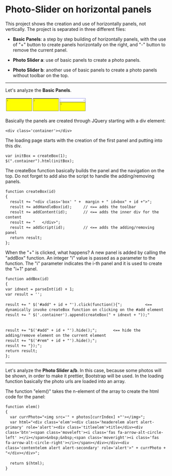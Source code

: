 # Photo-Slider on horizontal panels

This project shows the creation and use of horizontally panels, not vertically. The project is separated in three different files:

* **Basic Panels**: a step by step building of horizontally panels, with the use of "+" button to create panels horizontally on the right, and "-" button to remove the current panel.

* **Photo Slider a**: use of basic panels to create a photo panels. 

* **Photo Slider b**: another use of basic panels to create a photo panels without toolbar on the top. 


---

Let's analyze the **Basic Panels**.

![Basic Panel](https://github.com/skepee/Photo-Slider/blob/master/ScreenshotBasicPanel.jpg)



Basically the panels are created through JQuery starting with a div element:

```
<div class='container'></div>
```

The loading page starts with the creation of the first panel and putting into this div. 

```
var initBox = createBox(1);
$(".container").html(initBox);

```

The createBox function basically builds the panel and the navigation on the top. Do not forget to add also the script to handle the adding/removing panels. 

```
function createBox(id)
{
  result += "<div class='box' " +  margin + " id=box" + id +">";
  result += addHandleBox(id);     // <== adds the toolbar
  result += addContent(id);       // <== adds the inner div for the content
  result += "	</div>";
  result += addScript(id);        // <== adds the adding/removing panel
  return result;
};
```

When the "+" is clicked, what happens? A new panel is added by calling the "addBox" function. An integer "i" value is passed as a parameter to the function. The "i" parameter indicates the i-th panel and it is used to create the "i+1" panel.


```
function addBox(id)
{
var idnext = parseInt(id) + 1;
var result = '';

result += "	$('#add" + id + "').click(function(){";          <== dynamically invoke createBox function on clicking on the #add element
result += "	$('.container').append(createBox(" + idnext + "));"


result += "$('#add" + id + "').hide();";       <== hide the adding/remove element on the current element
result += "$('#rem" + id + "').hide();";
result += "});";
return result;
};

```


---

Let's analyze the **Photo Slider a/b**.
In this case, because some photos will be shown, in order to make it prettier, Bootstrap will be used.
In the loading function basically the photo urls are loaded into an array.

The function "elem()" takes the n-element of the array to create the html code for the panel: 


```
function elem()
{
  var currPhoto="<img src='" + photos[currIndex] +"'></img>";
  var html="<div class='elem'><div class='headerelem alert alert-primary' role='alert'><div class='titleelem'>title</div><div class='btn'><span class='moveleft'><i class='fas fa-arrow-alt-circle-left' ></i></span>&nbsp;&nbsp;<span class='moveright'><i class='fas fa-arrow-alt-circle-right'></i></span></div></div><div class='contentelem alert alert-secondary' role='alert'>" + currPhoto + "</div></div>";

  return $(html);
}

```
